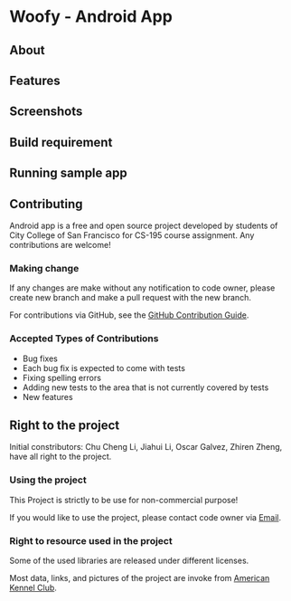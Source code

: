 # Woofy - Android App





## About

## Features

## Screenshots

## Build requirement

## Running sample app

## Contributing

Android app is a free and open source project developed by students of City College of San Francisco for CS-195 course assignment.
Any contributions are welcome!

### Making change

If any changes are make without any notification to code owner, please create new branch and make a pull request with the new branch.

For contributions via GitHub, see the [GitHub Contribution Guide](CONTRIBUTING.md).

### Accepted Types of Contributions
* Bug fixes
* Each bug fix is expected to come with tests
* Fixing spelling errors
* Adding new tests to the area that is not currently covered by tests
* New features

## Right to the project

Initial constributors: Chu Cheng Li, Jiahui Li, Oscar Galvez, Zhiren Zheng, have all right to the project.

### Using the project

This Project is strictly to be use for non-commercial purpose!

If you would like to use the project, please contact code owner via [Email](mailto:woofnumberone@gmail.com).

### Right to resource used in the project

Some of the used libraries are released under different licenses.

Most data, links, and pictures of the project are invoke from [American Kennel Club](https://www.akc.org).
